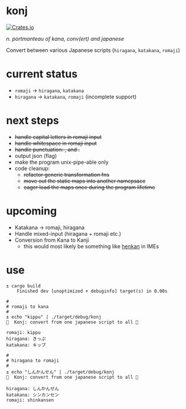 # konj

[![Crates.io](https://img.shields.io/crates/v/konj.svg)](https://crates.io/crates/konj)

_n. portmanteau of kana, conv(ert) and japanese_

Convert between various Japanese scripts (`hiragana`, `katakana`, `romaji`)

# current status

* `romaji` → `hiragana`, `katakana`
* `hiragana` → `katakana`, `romaji` (incomplete support)

# next steps

* ~~handle capital letters in romaji input~~
* ~~handle whitespace in romaji input~~
* ~~handle punctuation: , and .~~
* output json (flag)
* make the program unix-pipe-able only
* code cleanup:
  * ~~refactor generic transformation fns~~
  * ~~move out the static maps into another namepsace~~
  * ~~eager load the maps once during the program lifetime~~

# upcoming

- Katakana → romaji, hiragana
- Handle mixed-input (hiragana + romaji etc.)
- Conversion from Kana to Kanji 
    * this would most likely be something like [henkan](https://en.wikipedia.org/wiki/Language_input_keys#Conversion) in IMEs

# use

```
± cargo build
    Finished dev [unoptimized + debuginfo] target(s) in 0.00s

#
# romaji to kana
#    
± echo "kippu" | ./target/debug/konj
🍱  Konj: convert from one japanese script to all 🍱

romaji: kippu
hiragana: きっぷ
katakana: キップ

#
# hiragana to romaji
#
± echo "しんかんせん" | ./target/debug/konj
🍱  Konj: convert from one japanese script to all 🍱

hiragana: しんかんせん
katakana: シンカンセン
romaji: shinkansen
```
